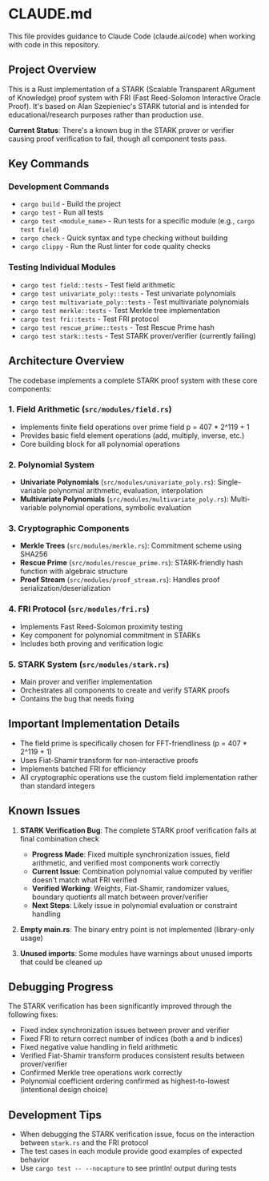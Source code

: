 # CLAUDE.md

This file provides guidance to Claude Code (claude.ai/code) when working with code in this repository.

## Project Overview

This is a Rust implementation of a STARK (Scalable Transparent ARgument of Knowledge) proof system with FRI (Fast Reed-Solomon Interactive Oracle Proof). It's based on Alan Szepieniec's STARK tutorial and is intended for educational/research purposes rather than production use.

**Current Status**: There's a known bug in the STARK prover or verifier causing proof verification to fail, though all component tests pass.

## Key Commands

### Development Commands
- `cargo build` - Build the project
- `cargo test` - Run all tests
- `cargo test <module_name>` - Run tests for a specific module (e.g., `cargo test field`)
- `cargo check` - Quick syntax and type checking without building
- `cargo clippy` - Run the Rust linter for code quality checks

### Testing Individual Modules
- `cargo test field::tests` - Test field arithmetic
- `cargo test univariate_poly::tests` - Test univariate polynomials
- `cargo test multivariate_poly::tests` - Test multivariate polynomials
- `cargo test merkle::tests` - Test Merkle tree implementation
- `cargo test fri::tests` - Test FRI protocol
- `cargo test rescue_prime::tests` - Test Rescue Prime hash
- `cargo test stark::tests` - Test STARK prover/verifier (currently failing)

## Architecture Overview

The codebase implements a complete STARK proof system with these core components:

### 1. **Field Arithmetic** (`src/modules/field.rs`)
- Implements finite field operations over prime field p = 407 * 2^119 + 1
- Provides basic field element operations (add, multiply, inverse, etc.)
- Core building block for all polynomial operations

### 2. **Polynomial System**
- **Univariate Polynomials** (`src/modules/univariate_poly.rs`): Single-variable polynomial arithmetic, evaluation, interpolation
- **Multivariate Polynomials** (`src/modules/multivariate_poly.rs`): Multi-variable polynomial operations, symbolic evaluation

### 3. **Cryptographic Components**
- **Merkle Trees** (`src/modules/merkle.rs`): Commitment scheme using SHA256
- **Rescue Prime** (`src/modules/rescue_prime.rs`): STARK-friendly hash function with algebraic structure
- **Proof Stream** (`src/modules/proof_stream.rs`): Handles proof serialization/deserialization

### 4. **FRI Protocol** (`src/modules/fri.rs`)
- Implements Fast Reed-Solomon proximity testing
- Key component for polynomial commitment in STARKs
- Includes both proving and verification logic

### 5. **STARK System** (`src/modules/stark.rs`)
- Main prover and verifier implementation
- Orchestrates all components to create and verify STARK proofs
- Contains the bug that needs fixing

## Important Implementation Details

- The field prime is specifically chosen for FFT-friendliness (p = 407 * 2^119 + 1)
- Uses Fiat-Shamir transform for non-interactive proofs
- Implements batched FRI for efficiency
- All cryptographic operations use the custom field implementation rather than standard integers

## Known Issues

1. **STARK Verification Bug**: The complete STARK proof verification fails at final combination check
   - **Progress Made**: Fixed multiple synchronization issues, field arithmetic, and verified most components work correctly
   - **Current Issue**: Combination polynomial value computed by verifier doesn't match what FRI verified
   - **Verified Working**: Weights, Fiat-Shamir, randomizer values, boundary quotients all match between prover/verifier
   - **Next Steps**: Likely issue in polynomial evaluation or constraint handling

2. **Empty main.rs**: The binary entry point is not implemented (library-only usage)
3. **Unused imports**: Some modules have warnings about unused imports that could be cleaned up

## Debugging Progress

The STARK verification has been significantly improved through the following fixes:
- Fixed index synchronization issues between prover and verifier
- Fixed FRI to return correct number of indices (both a and b indices)
- Fixed negative value handling in field arithmetic
- Verified Fiat-Shamir transform produces consistent results between prover/verifier
- Confirmed Merkle tree operations work correctly
- Polynomial coefficient ordering confirmed as highest-to-lowest (intentional design choice)

## Development Tips

- When debugging the STARK verification issue, focus on the interaction between `stark.rs` and the FRI protocol
- The test cases in each module provide good examples of expected behavior
- Use `cargo test -- --nocapture` to see println! output during tests